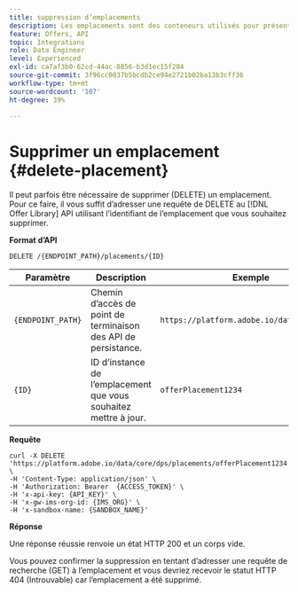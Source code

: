 ```yaml
---
title: suppression d’emplacements
description: Les emplacements sont des conteneurs utilisés pour présenter vos offres.
feature: Offers, API
topic: Integrations
role: Data Engineer
level: Experienced
exl-id: ca7af3b0-62cd-44ac-8856-b3d1ec15f284
source-git-commit: 3f96cc0037b5bcdb2ce94e2721b02ba13b3cff36
workflow-type: tm+mt
source-wordcount: '107'
ht-degree: 39%

---
```


# Supprimer un emplacement {#delete-placement}

Il peut parfois être nécessaire de supprimer (DELETE) un emplacement. Pour ce faire, il vous suffit d’adresser une requête de DELETE au [!DNL Offer Library] API utilisant l’identifiant de l’emplacement que vous souhaitez supprimer.

**Format d’API**

```http
DELETE /{ENDPOINT_PATH}/placements/{ID}
```

| Paramètre | Description | Exemple |
| --------- | ----------- | ------- |
| `{ENDPOINT_PATH}` | Chemin d’accès de point de terminaison des API de persistance. | `https://platform.adobe.io/data/core/dps/` |
| `{ID}` | ID d’instance de l’emplacement que vous souhaitez mettre à jour. | `offerPlacement1234` |

**Requête**

```shell
curl -X DELETE 'https://platform.adobe.io/data/core/dps/placements/offerPlacement1234' \
-H 'Content-Type: application/json' \
-H 'Authorization: Bearer  {ACCESS_TOKEN}' \
-H 'x-api-key: {API_KEY}' \
-H 'x-gw-ims-org-id: {IMS_ORG}' \
-H 'x-sandbox-name: {SANDBOX_NAME}'
```

**Réponse**

Une réponse réussie renvoie un état HTTP 200 et un corps vide.

Vous pouvez confirmer la suppression en tentant d’adresser une requête de recherche (GET) à l’emplacement et vous devriez recevoir le statut HTTP 404 (Introuvable) car l’emplacement a été supprimé.
